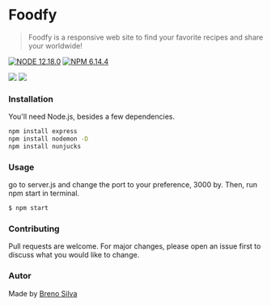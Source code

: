 # Foodfy
> Foodfy is a responsive web site to find your favorite recipes and share your worldwide!

[![NODE 12.18.0][npm-image]][npm-url]
[![NPM 6.14.4][npm-image]][npm-url]

![](../foodfy-desktop.gif)
![](../foodfy-mobile.gif)
<!-- <img src=”readme-gifs/foodfy-desktop.gif”>
<img src=”readme-gifs/foodfy-mobile.gif”> -->
<!-- <img src=”/readme-gifs/foodfy-mobile.gif” height="400px" width="400px"> -->






### Installation

You'll need Node.js, besides a few dependencies. 

```bash
npm install express
npm install nodemon -D
npm install nunjucks
```

### Usage
go to server.js and change the port to your preference, 3000 by. Then, run npm start in terminal.
```bash
$ npm start
```

### Contributing
Pull requests are welcome. For major changes, please open an issue first to discuss what you would like to change.

### Autor
Made by [Breno Silva](https://github.com/Silva404)




[npm-image]: https://img.shields.io/npm/v/datadog-metrics.svg?style=flat-square
[npm-url]: https://npmjs.org/package/datadog-metrics
[npm-downloads]: https://img.shields.io/npm/dm/datadog-metrics.svg?style=flat-square
